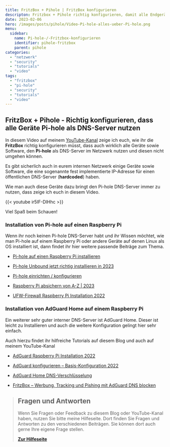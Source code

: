 ```yaml
---
title: FritzBox + Pihole | FritzBox konfigurieren
descripton: Fritzbox + Pihole richtig konfigurieren, damit alle Endgeräte über einen internen DNS-Server (Pihole, AdGuardHome,...) bedient werden.
date: 2023-02-06
hero: /images/posts/pihole/Video-Pi-hole-alles-ueber-Pi-hole.png
menu:
  sidebar:
    name: Pi-hole-/-Fritzbox-konfigurieren
    identifier: pihole-fritzbox
    parent: pihole
categories: 
  - "netzwerk"
  - "security"
  - "tutorials"
  - "video"
tags: 
  - "fritzbox"
  - "pi-hole"
  - "security"
  - "tutorials"
  - "video"
---
```


## FritzBox + Pihole - Richtig konfigurieren, dass alle Geräte Pi-hole als DNS-Server nutzen

In diesem Video auf meinem [YouTube-Kanal](https://www.youtube.com/@secure_bits/) zeige ich euch, wie ihr die **FritzBox** richtig konfigurieren müsst, dass auch wirklich alle Geräte sowie Software, den **Pi-hole** als DNS-Server im Netzwerk nutzen und diesen nicht umgehen können.

Es gibt sicherlich auch in eurem internen Netzwerk einige Geräte sowie Software, die eine sogenannte fest implementierte IP-Adresse für einen öffentlichen DNS-Server (**hardcoded**) haben.

Wie man auch diese Geräte dazu bringt den Pi-hole DNS-Server immer zu nutzen, dass zeige ich euch in diesem Video.

{{< youtube ir5IF-DlHhc >}}

Viel Spaß beim Schauen!

### Installation von Pi-hole auf einen Raspberry Pi

Wenn ihr noch keinen Pi-hole DNS-Server habt und ihr Wissen möchtet, wie man Pi-hole auf einem Raspberry Pi oder andere Geräte auf denen Linux als OS installiert ist, dann findet ihr hier weitere passende Beiträge zum Thema.

- [Pi-hole auf einen Raspberry Pi installieren](https://secure-bits.org/pi-hole-auf-einen-raspberry-pi-installieren/)

- [Pi-hole Unbound jetzt richtig installieren in 2023](https://secure-bits.org/pi-hole-unbound-jetzt-richtig-installieren-in-2023/)

- [Pi-hole einrichten / konfigurieren](https://secure-bits.org/pi-hole-einrichten-konfigurieren/)

- [Raspberry Pi absichern von A-Z | 2023](https://secure-bits.org/raspberry-pi-absichern-von-a-z-2023/)

- [UFW-Firewall Raspberry Pi Installation 2022](https://secure-bits.org/ufw-firewall-raspberry-pi/)

### Installation von AdGuard Home auf einem Raspberry Pi

Ein weiterer sehr guter interner DNS-Server ist AdGuard Home. Dieser ist leicht zu Installieren und auch die weitere Konfiguration gelingt hier sehr einfach.

Auch hierzu findet ihr hilfreiche Tutorials auf diesem Blog und auch auf meinem YouTube-Kanal

- [AdGuard Raspberry Pi Installation 2022](https://secure-bits.org/adguard-raspberry-pi-installation-2022/)

- [AdGuard konfigurieren – Basis-Konfiguration 2022](https://secure-bits.org/adguard-konfigurieren/)

- [AdGuard Home DNS-Verschlüsselung](https://secure-bits.org/adguard-home-dns-verschluesselung/)

- [FritzBox – Werbung, Tracking und Pishing mit AdGuard DNS blocken](https://secure-bits.org/fritzbox-werbung-tracking-und-pishing-mit-adguard-dns-blocken/)

<!-- FM:Snippet:Start data:{"id":"Help deutsch","fields":[]} -->
> ## Fragen und Antworten
>
> Wenn Sie Fragen oder Feedback zu diesem Blog oder YouTube-Kanal haben, nutzen Sie bitte meine Hilfeseite. Dort finden Sie Fragen und Antworten zu den verschiedenen Beiträgen. Sie können dort auch gerne Ihre eigene Frage stellen.
>
> [**Zur Hilfeseite**](https://ticket.secure-bits.org/help)
<!-- FM:Snippet:End -->